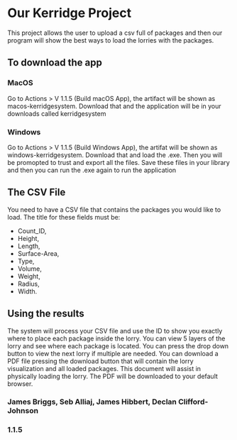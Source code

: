 # Our Kerridge Project


This project allows the user to upload a csv full of packages and then our program will show the best ways to load the lorries with the packages.
## To download the app
### MacOS
Go to Actions > V 1.1.5 (Build macOS App), the artifact will be shown as macos-kerridgesystem. Download that and the application will be in your downloads called kerridgesystem

### Windows
Go to Actions > V 1.1.5 (Build Windows App), the artifat will be shown as windows-kerridgesystem. Download that and load the .exe. Then you will be promopted to trust and export all the files. Save these files in your library and then you can run the .exe again to run the application 

## The CSV File
You need to have a CSV file that contains the packages you would like to load. The title for these fields must be:
- Count_ID,
- Height,
- Length,
- Surface-Area,
- Type,
- Volume,
- Weight,
- Radius,
- Width.
## Using the results
The system will process your CSV file and use the ID to show you exactly where to place each package inside the lorry.
You can view 5 layers of the lorry and see where each package is located.
You can press the drop down button to view the next lorry if multiple are needed.
You can download a PDF file pressing the download button that will contain the lorry visualization and all loaded packages. This document will assist in physically loading the lorry. The PDF will be downloaded to your default browser.

### James Briggs, Seb Alliaj, James Hibbert, Declan Clifford-Johnson
### 1.1.5
